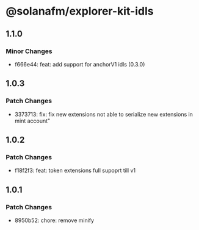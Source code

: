 # @solanafm/explorer-kit-idls

## 1.1.0

### Minor Changes

- f666e44: feat: add support for anchorV1 idls (0.3.0)

## 1.0.3

### Patch Changes

- 3373713: fix: fix new extensions not able to serialize new extensions in mint account"

## 1.0.2

### Patch Changes

- f18f2f3: feat: token extensions full supoprt till v1

## 1.0.1

### Patch Changes

- 8950b52: chore: remove minify
